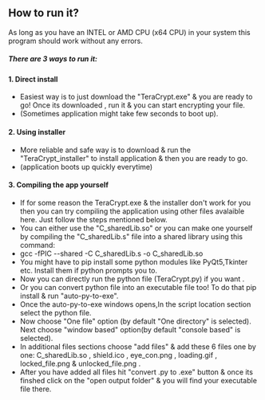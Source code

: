 ## How to run it?
As long as you have an INTEL or AMD CPU (x64 CPU) in your system  this program should work without any errors.
##### There are 3 ways to run it:
#### 1. Direct install
- Easiest way is to just download the "TeraCrypt.exe" & you are ready to go! Once its downloaded , run it & you can start encrypting your file.
- (Sometimes application might take few seconds to boot up).
#### 2. Using installer
- More reliable and safe way is to download & run the "TeraCrypt_installer" to install application & then you are ready to go.
- (application boots up quickly everytime)
#### 3. Compiling the app yourself 
- If for some reason the TeraCrypt.exe & the installer don't work for you then you can try compiling the application using other files avalaible here. Just follow the steps mentioned below.
- You can either use the "C_sharedLib.so" or you can make one yourself by compiling the "C_sharedLib.s" file into a shared library using this command: 
- gcc -fPIC --shared -C C_sharedLib.s -o C_sharedLib.so 
- You might have to pip install some python modules like PyQt5,Tkinter etc. Install them if python prompts you to.
- Now you can directly run the python file (TeraCrypt.py) if you want .
- Or you can convert python file into an executable file too! To do that pip install & run "auto-py-to-exe".
- Once the auto-py-to-exe windows opens,In the script location section select the python file.
- Now choose "One file" option (by default "One directory" is selected). Next choose "window based" option(by default "console based" is selected).
- In additional files sections choose "add files" & add these 6 files one by one: C_sharedLib.so , shield.ico , eye_con.png , loading.gif , locked_file.png & unlocked_file.png .
- After you have added all files hit "convert .py to .exe" button & once its finshed click on the "open output folder" & you will find your executable file there.
